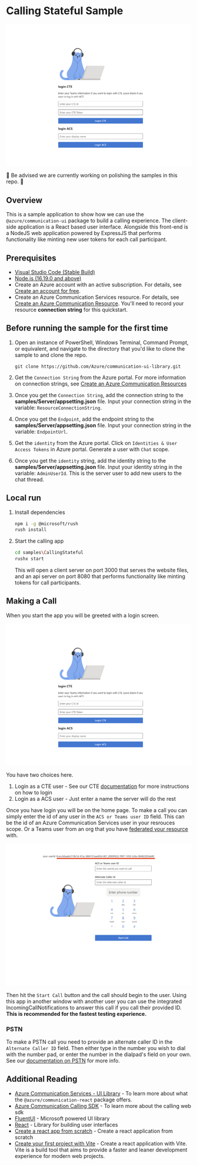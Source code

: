 # Calling Stateful Sample

![Homepage](./Media/loginscreen.png)

🚧 Be advised we are currently working on polishing the samples in this repo. 🚧

## Overview

This is a sample application to show how we can use the `@azure/communication-ui` package to build a calling experience.
The client-side application is a React based user interface. Alongside this front-end is a NodeJS web application powered by ExpressJS that performs functionality like minting new user tokens for each call participant.

## Prerequisites

- [Visual Studio Code (Stable Build)](https://code.visualstudio.com/Download)
- [Node.js (16.19.0 and above)](https://nodejs.org/en/download/)
- Create an Azure account with an active subscription. For details, see [Create an account for free](https://azure.microsoft.com/free/?WT.mc_id=A261C142F).
- Create an Azure Communication Services resource. For details, see [Create an Azure Communication Resource](https://docs.microsoft.com/azure/communication-services/quickstarts/create-communication-resource). You'll need to record your resource **connection string** for this quickstart.

## Before running the sample for the first time

1. Open an instance of PowerShell, Windows Terminal, Command Prompt, or equivalent, and navigate to the directory that you'd like to clone the sample to and clone the repo.

    ```shell
    git clone https://github.com/Azure/communication-ui-library.git
    ```

1. Get the `Connection String` from the Azure portal. For more information on connection strings, see [Create an Azure Communication Resources](https://docs.microsoft.com/azure/communication-services/quickstarts/create-communication-resource)
1. Once you get the `Connection String`, add the connection string to the **samples/Server/appsetting.json** file. Input your connection string in the variable: `ResourceConnectionString`.
1. Once you get the `Endpoint`, add the endpoint string to the **samples/Server/appsetting.json** file. Input your connection string in the variable: `EndpointUrl`.
1. Get the `identity` from the Azure portal. Click on `Identities & User Access Tokens` in Azure portal. Generate a user with `Chat` scope.
1. Once you get the `identity` string, add the identity string to the **samples/Server/appsetting.json** file. Input your identity string in the variable: `AdminUserId`. This is the server user to add new users to the chat thread.

## Local run

1. Install dependencies

    ```bash
    npm i -g @microsoft/rush
    rush install
    ```

1. Start the calling app

    ```bash
    cd samples\CallingStateful
    rushx start
    ```

    This will open a client server on port 3000 that serves the website files, and an api server on port 8080 that performs functionality like minting tokens for call participants.

## Making a Call

When you start the app you will be greeted with a login screen.

![loginscreen](./Media/loginscreen.png)

You have two choices here. 

1. Login as a CTE user - See our CTE [documentation](https://azure.github.io/communication-ui-library/?path=/docs/communicationasteamsuser--page) for more instructions on how to login
2. Login as a ACS user - Just enter a name the server will do the rest

Once you have login you will be on the home page. To make a call you can simply enter the id of any user in the `ACS or Teams user ID` field. This can be the id of an Azure Communication Services user in your resrouces scope. Or a Teams user from an org that you have [federated your resource](https://learn.microsoft.com/en-us/azure/communication-services/quickstarts/voice-video-calling/get-started-teams-call-queue?pivots=platform-web) with.

![Homepage](./Media/homescreen.png)

Then hit the `Start Call` button and the call should begin to the user. Using this app in another window with another user you can use the integrated IncomingCallNotifications to answer this call if you call their provided ID. **This is recommended for the fastest testing experience.**

### PSTN

To make a PSTN call you need to provide an alternate caller ID in the `Alternate Caller ID` field. Then either type in the number you wish to dial with the number pad, or enter the number in the dialpad's field on your own. See our [documentation on PSTN](https://azure.github.io/communication-ui-library/?path=/docs/quickstarts-pstn--page) for more info.


## Additional Reading

- [Azure Communication Services - UI Library](https://azure.github.io/communication-ui-library/) - To learn more about what the `@azure/communication-react` package offers.
- [Azure Communication Calling SDK](https://docs.microsoft.com/azure/communication-services/concepts/voice-video-calling/calling-sdk-features) - To learn more about the calling web sdk
- [FluentUI](https://developer.microsoft.com/fluentui#/) - Microsoft powered UI library
- [React](https://reactjs.org/) - Library for building user interfaces
- [Create a react app from scratch](https://react.dev/learn/build-a-react-app-from-scratch) - Create a react application from scratch
- [Create your first project with Vite](https://vite.dev/guide/#scaffolding-your-first-vite-project) - Create a react application with Vite. Vite is a build tool that aims to provide a faster and leaner development experience for modern web projects.
